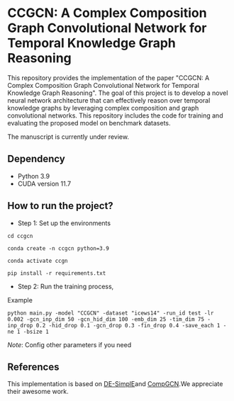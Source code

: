 # CCGCN: A Complex Composition Graph Convolutional Network for Temporal Knowledge Graph Reasoning

This repository provides the implementation of the paper "CCGCN: A Complex Composition Graph Convolutional Network for Temporal Knowledge Graph Reasoning". The goal of this project is to develop a novel neural network architecture that can effectively reason over temporal knowledge graphs by leveraging complex composition and graph convolutional networks. This repository includes the code for training and evaluating the proposed model on benchmark datasets.

The manuscript is currently under review.

## Dependency

- Python 3.9
- CUDA version 11.7

## How to run the project?

- Step 1: Set up the environments

```
cd ccgcn

conda create -n ccgcn python=3.9

conda activate ccgn

pip install -r requirements.txt

```

- Step 2: Run the training process,

Example

```
python main.py -model "CCGCN" -dataset "icews14" -run_id test -lr 0.002 -gcn_inp_dim 50 -gcn_hid_dim 100 -emb_dim 25 -tim_dim 75 -inp_drop 0.2 -hid_drop 0.1 -gcn_drop 0.3 -fin_drop 0.4 -save_each 1 -ne 1 -bsize 1

```

*Note*: Config other parameters if you need

## References

This implementation is based on [DE-SimplE](https://github.com/BorealisAI/de-simple)and [CompGCN](https://github.com/toooooodo/CompGCN-DGL).We appreciate their awesome work.
